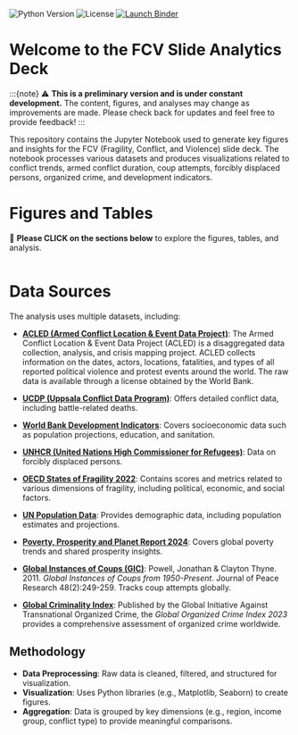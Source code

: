 ![Python Version](https://img.shields.io/badge/python-3.8%2B-blue)
![License](https://img.shields.io/github/license/mglpurroy/slide-deck-analytics-1)
[![Launch Binder](https://mybinder.org/badge_logo.svg)](https://mybinder.org/v2/gh/mglpurroy/slide-deck-analytics-1/main?urlpath=%2Fdoc%2Ftree%2Fdocs%2Fnotebooks%2Fmain.ipynb)

# Welcome to the FCV Slide Analytics Deck

:::{note}
⚠️ **This is a preliminary version and is under constant development.** The content, figures, and analyses may change as improvements are made. Please check back for updates and feel free to provide feedback!
:::

This repository contains the Jupyter Notebook used to generate key figures and insights for the FCV (Fragility, Conflict, and Violence) slide deck. The notebook processes various datasets and produces visualizations related to conflict trends, armed conflict duration, coup attempts, forcibly displaced persons, organized crime, and development indicators.


# Figures and Tables

📌 **Please CLICK on the sections below** to explore the figures, tables, and analysis.

```{tableofcontents}
```

# Data Sources


The analysis uses multiple datasets, including:

- **[ACLED (Armed Conflict Location & Event Data Project)](https://acleddata.com/)**: The Armed Conflict Location & Event Data Project (ACLED) is a disaggregated data collection, analysis, and crisis mapping project. ACLED collects information on the dates, actors, locations, fatalities, and types of all reported political violence and protest events around the world. The raw data is available through a license obtained by the World Bank.

- **[UCDP (Uppsala Conflict Data Program)](https://ucdp.uu.se/)**: Offers detailed conflict data, including battle-related deaths.

- **[World Bank Development Indicators](https://databank.worldbank.org/source/world-development-indicators)**: Covers socioeconomic data such as population projections, education, and sanitation.

- **[UNHCR (United Nations High Commissioner for Refugees)](https://www.unhcr.org/data.html)**: Data on forcibly displaced persons.

- **[OECD States of Fragility 2022](https://www.oecd.org/dac/states-of-fragility-2022-bc0ab39e-en.htm)**: Contains scores and metrics related to various dimensions of fragility, including political, economic, and social factors.

- **[UN Population Data](https://population.un.org/wpp/)**: Provides demographic data, including population estimates and projections.

- **[Poverty, Prosperity and Planet Report 2024](https://www.worldbank.org/en/publication/poverty-and-shared-prosperity)**: Covers global poverty trends and shared prosperity insights.

- **[Global Instances of Coups (GIC)](https://oefresearch.org/publications/global-instances-coups)**: Powell, Jonathan & Clayton Thyne. 2011. *Global Instances of Coups from 1950-Present*. Journal of Peace Research 48(2):249-259. Tracks coup attempts globally.

- **[Global Criminality Index](https://globalinitiative.net/analysis/global-organized-crime-index-2023/)**: Published by the Global Initiative Against Transnational Organized Crime, the *Global Organized Crime Index 2023* provides a comprehensive assessment of organized crime worldwide.



## Methodology

- **Data Preprocessing**: Raw data is cleaned, filtered, and structured for visualization.
- **Visualization**: Uses Python libraries (e.g., Matplotlib, Seaborn) to create figures.
- **Aggregation**: Data is grouped by key dimensions (e.g., region, income group, conflict type) to provide meaningful comparisons.

